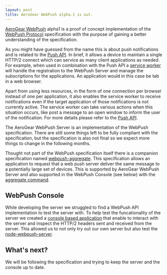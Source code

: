 ```yaml
---
layout: post
title: AeroGear WebPush alpha.1 is out.
---
```


[AeroGear WebPush](https://github.com/aerogear/aerogear-webpush-server#aerogear-webpush-server-) alpha1 is a proof of concept implementation of the 
[WebPush Protocol](http://tools.ietf.org/html/draft-thomson-webpush-http2-02) specification with the purpose of gaining a better understanding of the specification. 

As you might have guessed from the name this is about push notifications and is related to the [Push API](https://w3c.github.io/push-api/index.html). 
In brief, it allows a device to maintain a single HTTP/2 connect which can service as many client applications as needed. For example, when used in combination with the Push API 
a [service worker](http://www.html5rocks.com/en/tutorials/service-worker/introduction/) will handle the registration to the WebPush Server and manage the subscriptions for the 
applications. An application would in this case be tab in a web browser. 

Apart from using less resources, in the form of one connection per browser instead of one per application, it also enables the service worker to receive notifications even if the target application of those notifications is not currently active. The service worker can take various actions when this situation occurs, like post a message to an open window to inform the user of the notification. For more details please refer to the [Push API](https://w3c.github.io/push-api/index.html). 

The AeroGear WebPush Server is an implementation of the WebPush specification. There are still some things left to be fully compliant with the specification, but the specification is also not final so we expect more things to change in the following months. 

Thought not part of the WebPush specification itself there is a companion specification named [webpush-aggregate](http://tools.ietf.org/html/draft-thomson-webpush-aggregate-00). This specification allows an application to request that a web push server deliver the same message to a potentially large set of devices. This is supported by AeroGear WebPush Server and also supported in the WebPush Console (see below) with the [aggregate command](https://github.com/aerogear/aerogear-webpush-server/tree/master/console#webpush-aggregate-extension). 

## WebPush Console
While developing the server we struggled to find a WebPush API implementation to test the server with. To help test the funcationality of the server we created a [console based application](https://github.com/aerogear/aerogear-webpush-server/tree/master/console#using-the-webpush-console) that enable to interact with the server and inspect the HTTP/2 headers sent and received from the server. This allowed us to not only try out our own server but also test the [node-webpush-server](https://github.com/kitcambridge/node-webpush-server). 

## What's next?
We will be following the specification and trying to keep the server and the console up to date.

